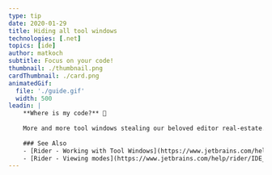 ```yaml
---
type: tip
date: 2020-01-29
title: Hiding all tool windows
technologies: [.net]
topics: [ide]
author: matkoch
subtitle: Focus on your code!
thumbnail: ./thumbnail.png
cardThumbnail: ./card.png
animatedGif:
  file: './guide.gif'
  width: 500
leadin: |
    **Where is my code?** 🧐
    
    More and more tool windows stealing our beloved editor real-estate. Use the _Hide all tool windows_ action to quickly hide and restore the currently shown tool windows. Another great alternative is our _Distraction Free_ mode! 🧠
    
    ### See Also
    - [Rider - Working with Tool Windows](https://www.jetbrains.com/help/rider/Tool_Windows.html)
    - [Rider - Viewing modes](https://www.jetbrains.com/help/rider/IDE_Viewing_Modes.html)
---
```

